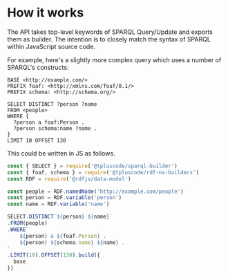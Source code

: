 # How it works

The API takes top-level keywords of SPARQL Query/Update and exports them
as builder. The intention is to closely match the syntax of SPARQL within
JavaScript source code.

For example, here's a slightly more complex query which uses a number of
SPARQL's constructs:

```sparql
BASE <http://example.com/>
PREFIX foaf: <http://xmlns.com/foaf/0.1/>
PREFIX schema: <http://schema.org/>

SELECT DISTINCT ?person ?name
FROM <people>
WHERE {
  ?person a foaf:Person .
  ?person schema:name ?name .
}
LIMIT 10 OFFSET 130
```

This could be written in JS as follows.

<run-kit>

```js
const { SELECT } = require('@tpluscode/sparql-builder')
const { foaf, schema } = require('@tpluscode/rdf-ns-builders')
const RDF = require('@rdfjs/data-model')

const people = RDF.namedNode('http://example.com/people')
const person = RDF.variable('person')
const name = RDF.variable('name')

SELECT.DISTINCT`${person} ${name}`
.FROM(people)
.WHERE`
    ${person} a ${foaf.Person} .
    ${person} ${schema.name} ${name} .
`
.LIMIT(10).OFFSET(130).build({
  base
})
```

</run-kit>
